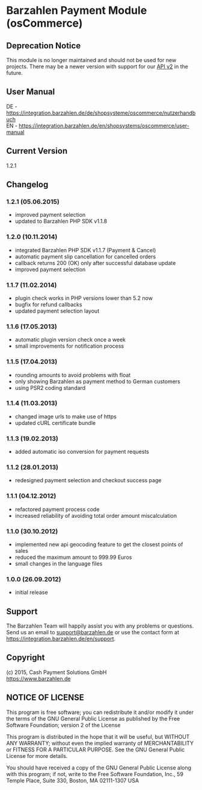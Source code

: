 # Barzahlen Payment Module (osCommerce)

## Deprecation Notice
This module is no longer maintained and should not be used for new projects. There may be a newer version with support for our [API v2](https://docs.barzahlen.de/api/v2/) in the future.

## User Manual
DE - https://integration.barzahlen.de/de/shopsysteme/oscommerce/nutzerhandbuch  
EN - https://integration.barzahlen.de/en/shopsystems/oscommerce/user-manual

## Current Version
1.2.1

## Changelog

### 1.2.1 (05.06.2015)
* improved payment selection
* updated to Barzahlen PHP SDK v1.1.8

### 1.2.0 (10.11.2014)
* integrated Barzahlen PHP SDK v1.1.7 (Payment & Cancel)
* automatic payment slip cancellation for cancelled orders
* callback returns 200 (OK) only after successful database update
* improved payment selection

### 1.1.7 (11.02.2014)
* plugin check works in PHP versions lower than 5.2 now
* bugfix for refund callbacks
* updated payment selection layout

### 1.1.6 (17.05.2013)
* automatic plugin version check once a week
* small improvements for notification process

### 1.1.5 (17.04.2013)
* rounding amounts to avoid problems with float
* only showing Barzahlen as payment method to German customers
* using PSR2 coding standard

### 1.1.4 (11.03.2013)
* changed image urls to make use of https
* updated cURL certificate bundle

### 1.1.3 (19.02.2013)
* added automatic iso conversion for payment requests

### 1.1.2 (28.01.2013)
* redesigned payment selection and checkout success page

### 1.1.1 (04.12.2012)
* refactored payment process code
* increased reliability of avoiding total order amount miscalculation

### 1.1.0 (30.10.2012)
* implemented new api geocoding feature to get the closest points of sales
* reduced the maximum amount to 999.99 Euros
* small changes in the language files

### 1.0.0 (26.09.2012)
* initial release

## Support
The Barzahlen Team will happily assist you with any problems or questions. Send us an email to support@barzahlen.de or use the contact form at https://integration.barzahlen.de/en/support.

## Copyright
(c) 2015, Cash Payment Solutions GmbH  
https://www.barzahlen.de

## NOTICE OF LICENSE
This program is free software; you can redistribute it and/or modify it under the terms of the GNU General Public License as published by the Free Software Foundation; version 2 of the License

This program is distributed in the hope that it will be useful, but WITHOUT ANY WARRANTY; without even the implied warranty of MERCHANTABILITY or FITNESS FOR A PARTICULAR PURPOSE. See the GNU General Public License for more details.

You should have received a copy of the GNU General Public License along with this program; if not, write to the Free Software Foundation, Inc., 59 Temple Place, Suite 330, Boston, MA 02111-1307 USA
